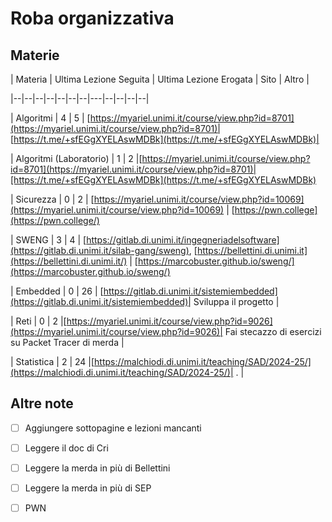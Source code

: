# Roba organizzativa

## Materie

| Materia  | Ultima Lezione Seguita  | Ultima Lezione Erogata | Sito | Altro |

|--|--|--|--|--|--|--|---|--|--|--|--|

| Algoritmi | 4 | 5 | [https://myariel.unimi.it/course/view.php?id=8701](https://myariel.unimi.it/course/view.php?id=8701)| [https://t.me/+sfEGgXYELAswMDBk](https://t.me/+sfEGgXYELAswMDBk)|

| Algoritmi (Laboratorio) | 1 | 2 |[https://myariel.unimi.it/course/view.php?id=8701](https://myariel.unimi.it/course/view.php?id=8701)|[https://t.me/+sfEGgXYELAswMDBk](https://t.me/+sfEGgXYELAswMDBk)

| Sicurezza | 0 | 2 | [https://myariel.unimi.it/course/view.php?id=10069](https://myariel.unimi.it/course/view.php?id=10069) | [https://pwn.college](https://pwn.college/)

| SWENG | 3 | 4 | [https://gitlab.di.unimi.it/ingegneriadelsoftware](https://gitlab.di.unimi.it/silab-gang/sweng), [https://bellettini.di.unimi.it](https://bellettini.di.unimi.it/) | \[https://marcobuster.github.io/sweng/](https://marcobuster.github.io/sweng/)

| Embedded | 0 | 26 | [https://gitlab.di.unimi.it/sistemiembedded](https://gitlab.di.unimi.it/sistemiembedded)| Sviluppa il progetto |

| Reti | 0 | 2 |[https://myariel.unimi.it/course/view.php?id=9026](https://myariel.unimi.it/course/view.php?id=9026)| Fai stecazzo di esercizi su Packet Tracer di merda |

| Statistica | 2 | 24 |[https://malchiodi.di.unimi.it/teaching/SAD/2024-25/](https://malchiodi.di.unimi.it/teaching/SAD/2024-25/)| . |



## Altre note



* [ ] Aggiungere sottopagine e lezioni mancanti

* [ ] Leggere il doc di Cri

* [ ] Leggere la merda in più di Bellettini

* [ ] Leggere la merda in più di SEP

* [ ] PWN





